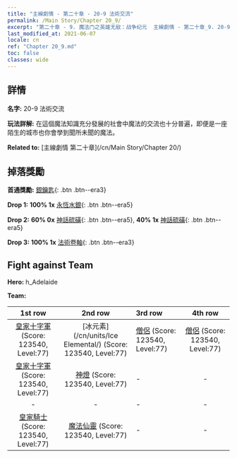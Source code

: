 ```yaml
---
title: "主線劇情 - 第二十章 - 20-9 法術交流"
permalink: /Main Story/Chapter 20_9/
excerpt: "第二十章 - 9. 魔法门之英雄无敌：战争纪元  主線劇情 - 第二十章_9. 20-9 法術交流"
last_modified_at: 2021-06-07
locale: cn
ref: "Chapter 20_9.md"
toc: false
classes: wide
---
```


## 詳情

 **名字:** 20-9 法術交流

 **玩法詳解:** 在這個魔法知識充分發展的社會中魔法的交流也十分普遍，即便是一座陌生的城市也你會學到聞所未聞的魔法。

 **Related to:** [主線劇情 第二十章](/cn/Main Story/Chapter 20/)

## 掉落獎勵

 **首通獎勵:** [銀鑰匙](/cn/Items/con_693/){: .btn .btn--era3}

 **Drop 1:** **100% 1x** [永恆水銀](/cn/Items/mat_70/){: .btn .btn--era5}

 **Drop 2:** **60% 0x** [神話硫磺](/cn/Items/mat_64/){: .btn .btn--era5}, **40% 1x** [神話硫磺](/cn/Items/mat_64/){: .btn .btn--era5}

 **Drop 3:** **100% 1x** [法術卷軸](/cn/Items/con_694/){: .btn .btn--era3}


## Fight against Team
 **Hero:** h_Adelaide

 **Team:**


  | 1st row | 2nd row | 3rd row | 4th row |
  |:----:|:----:|:----|:----:|
  | [皇家十字軍](/cn/units/Swordsman/) (Score: 123540, Level:77)  | [冰元素](/cn/units/Ice Elemental/) (Score: 123540, Level:77)  | [僧侶](/cn/units/Monk/) (Score: 123540, Level:77)  | [僧侶](/cn/units/Monk/) (Score: 123540, Level:77)  |
  | [皇家十字軍](/cn/units/Swordsman/) (Score: 123540, Level:77)  | [神燈](/cn/units/Genie/) (Score: 123540, Level:77)  | - | - |
  | - | - | - | - |
  | [皇家騎士](/cn/units/Cavalier/) (Score: 123540, Level:77)  | [魔法仙靈](/cn/units/Sprite/) (Score: 123540, Level:77)  | - | - |


